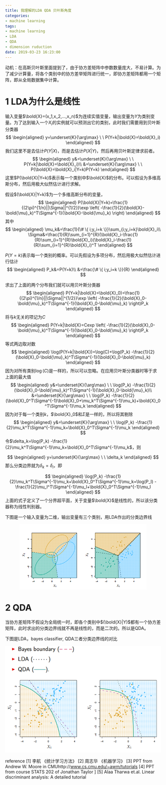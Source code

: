 ```yaml
---
title: 我理解的LDA QDA 贝叶斯角度
categories:
- machine learning
tags:
- machine learning
- LDA
- QDA
- dimension ruduction
date: 2019-03-23 16:23:00
---
```


动机：在高斯贝叶斯里面提到了，由于协方差矩阵中参数数量庞大，不易计算。为了减少计算量，将各个类别中的协方差举矩阵进行统一，即协方差矩阵都用一个矩阵，即从全局数据集中计算。

# 1 LDA为什么是线性
输入变量$\bold{X}=(x_1,x_2,...,x_n)$为连续实值变量，输出变量为$Y$为类别变量。为了达到输入一个$X_i$的实例就可以预测出它的类别，此时我们需要用到贝叶斯分类器
$$
\begin{aligned}
y=\underset{K}{\arg\max} \ \ P(Y=k|\bold{X}=\bold{X}_i)
\end{aligned}
$$
我们这里不是去估计$P(Y|X)$，而是去估计$P(X|Y)$，然后再用贝叶斯定律求前者。
$$
\begin{aligned}
y&=\underset{K}{\arg\max} \ \ P(Y=k|\bold{X}=\bold{X}_i)\\
&=\underset{K}{\arg\max} \ \ P(\bold{X}=\bold{X}_i|Y=k)P(Y=k)
\end{aligned}
$$
这里$P(\bold{X}|Y=k)$表示每一个类别中$\bold{X}$的分布。可以假设为多维高斯分布，然后用极大似然估计进行求解。  

假设$(\bold{X}|Y=k)$为一个多维高斯分布的变量，
$$
\begin{aligned}
P(\bold{X}|Y=k)=\frac{1}{(2\pi)^{1/n}||\Sigma||^{1/2}}\exp \left( -\frac{1}{2}(\bold{X}-\bold{\mu}_k)^T\Sigma^{-1}(\bold{X}-\bold{\mu}_k) \right)
\end{aligned}
$$
其中
$$
\begin{aligned}
\mu_k&=\frac{1}{\# \{ i;y_i=k \}}\sum_{i;y_i=k}\bold{X}_i\\
\Sigma&=\frac{1}{R}\sum_{i=1}^{R}(\bold{X}_i-\frac{1}{R}\sum_{i=1}^{R}\bold{X}_i)(\bold{X}_i-\frac{1}{R}\sum_{i=1}^{R}\bold{X}_i)^T
\end{aligned}
$$

$P(Y=k)$表示每一个类别的概率。可以先假设为多项分布，然后用极大似然估计进行估计
$$
\begin{aligned}
P_k&=P(Y=k)\\
&=\frac{\# \{ i;y_i=k \}}{R}
\end{aligned}
$$

求出了上面的两个分布我们就可以用贝叶斯分类器
$$
\begin{aligned}
P(Y=k|\bold{X}=\bold{X}_0)=\frac{1}{(2\pi)^{1/n}||\Sigma||^{1/2}}\exp \left( -\frac{1}{2}(\bold{X}_0-\bold{\mu}_k)^T\Sigma^{-1}(\bold{X}_0-\bold{\mu}_k) \right)P_k
\end{aligned}
$$
将与$k$无关的项记为$C$
$$
\begin{aligned}
P(Y=k|\bold{X}=Cexp \left( -\frac{1}{2}(\bold{X}_0-\bold{\mu}_k)^T\Sigma^{-1}(\bold{X}_0-\bold{\mu}_k) \right)P_k
\end{aligned}
$$
等式两边取对数
$$
\begin{aligned}
\log(P(Y=k|\bold{X})=\log(C)+\log(P_k) -\frac{1}{2}(\bold{X}_0-\bold{\mu}_k)^T\Sigma^{-1}(\bold{X}_0-\bold{\mu}_k)
\end{aligned}
$$
因为对所有类别$\log(C)$是一样的，所以可以忽略。在应用贝叶斯分类器时等于求上面的最大值
$$
\begin{aligned}
y&=\underset{K}{\arg\max} \ \ \log(P_k) -\frac{1}{2}(\bold{X}_0-\bold{\mu}_k)^T\Sigma^{-1}(\bold{X}_0-\bold{\mu}_k)\\
&=\underset{K}{\arg\max} \ \ \log(P_k) -\frac{1}{2}(\bold{X}_0^T\Sigma^{-1}\bold{X}_0+\mu_k^T\Sigma^{-1}\mu_k)+\bold{X}_0^T\Sigma^{-1}\mu_k
\end{aligned}
$$
因为对于每一个类别$k$，$\bold{X}_0$和$\Sigma$是一样的，所以将其剔除
$$
\begin{aligned}
y&=\underset{K}{\arg\max} \ \ \log(P_k) -\frac{1}{2}\mu_k^T\Sigma^{-1}\mu_k+\bold{X}_0^T\Sigma^{-1}\mu_k
\end{aligned}
$$
令$\delta_k=\log(P_k) -\frac{1}{2}\mu_k^T\Sigma^{-1}\mu_k+\bold{X}_0^T\Sigma^{-1}\mu_k$，则

$$
\begin{aligned}
y=\underset{K}{\arg\max} \ \ \delta_k
\end{aligned}
$$
那么分类边界就为$\delta_k=\delta_l$，即

$$
\begin{aligned}
\log(P_k) -\frac{1}{2}\mu_k^T\Sigma^{-1}\mu_k+\bold{X}_0^T\Sigma^{-1}\mu_k=\log(P_l) -\frac{1}{2}\mu_l^T\Sigma^{-1}\mu_l+\bold{X}_0^T\Sigma^{-1}\mu_l
\end{aligned}
$$
上面的式子定义了一个分界超平面，关于变量$\bold{X}$是线性的，所以该分类器称为线性判别器。

下图是一个输入变量为二维，输出变量有三个类别，用LDA作出的分类边界线
<center>

![](https://raw.githubusercontent.com/xiaojkql/Picture/master/img/deeplearning/RNN/20190324000356.png)
</center>

# 2 QDA
当协方差矩阵不假设为全局统一时，即各个类别中$(\bold{X}|Y)$都有一个协方差矩阵，此时求出的分类边界线就不再是线性的，而是二次的。所以是QDA。

下图是LDA，bayes classifier, QDA三者分类边界线的对比
<center>

![](https://raw.githubusercontent.com/xiaojkql/Picture/master/img/deeplearning/RNN/20190324000915.png)
</center>


reference
[1] 李航 《统计学习方法》
[2] 周志华 《机器学习》
[3] PPT from Andrew W. Moore in CMUhttp://www.cs.cmu.edu/~awm/tutorials
[4] PPT from course STATS 202 of Jonathan Taylor ]
[5] Alaa Tharwa et.al. Linear discriminant analysis: A detailed tutorial
